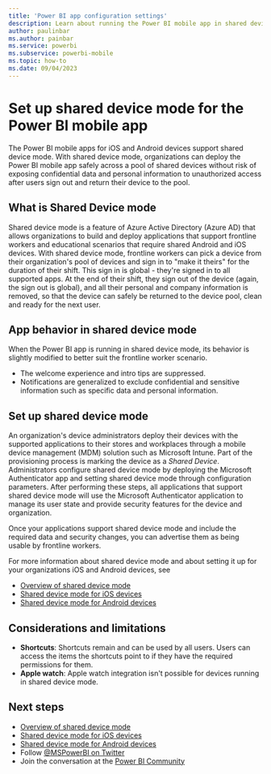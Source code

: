 ```yaml
---
title: 'Power BI app configuration settings'
description: Learn about running the Power BI mobile app in shared device mode to support your organization's frontline workers who use shared devices.
author: paulinbar
ms.author: painbar
ms.service: powerbi
ms.subservice: powerbi-mobile
ms.topic: how-to
ms.date: 09/04/2023
---
```


# Set up shared device mode for the Power BI mobile app

The Power BI mobile apps for iOS and Android devices support shared device mode. With shared device mode, organizations can deploy the Power BI mobile app safely across a pool of shared devices without risk of exposing confidential data and personal information to unauthorized access after users sign out and return their device to the pool.

## What is Shared Device mode

Shared device mode is a feature of Azure Active Directory (Azure AD) that allows organizations to build and deploy applications that support frontline workers and educational scenarios that require shared Android and iOS devices.
With shared device mode, frontline workers can pick a device from their organization's pool of devices and sign in to "make it theirs" for the duration of their shift. This sign in is global - they're signed in to all supported apps. At the end of their shift, they sign out of the device (again, the sign out is global), and all their personal and company information is removed, so that the device can safely be returned to the device pool, clean and ready for the next user.

## App behavior in shared device mode

When the Power BI app is running in shared device mode, its behavior is slightly modified to better suit the frontline worker scenario.

* The welcome experience and intro tips are suppressed. 
* Notifications are generalized to exclude confidential and sensitive information such as specific data and personal information.

## Set up shared device mode

An organization's device administrators deploy their devices with the supported applications to their stores and workplaces through a mobile device management (MDM) solution such as Microsoft Intune. Part of the provisioning process is marking the device as a *Shared Device*. Administrators configure shared device mode by deploying the Microsoft Authenticator app and setting shared device mode through configuration parameters. After performing these steps, all applications that support shared device mode will use the Microsoft Authenticator application to manage its user state and provide security features for the device and organization.

Once your applications support shared device mode and include the required data and security changes, you can advertise them as being usable by frontline workers.

For more information about shared device mode and about setting it up for your organizations iOS and Android devices, see

* [Overview of shared device mode](/azure/active-directory/develop/msal-shared-devices)
* [Shared device mode for iOS devices](/azure/active-directory/develop/msal-ios-shared-devices)
* [Shared device mode for Android devices](/azure/active-directory/develop/msal-android-shared-devices)

## Considerations and limitations

* **Shortcuts**: Shortcuts remain and can be used by all users. Users can access the items the shortcuts point to if they have the required permissions for them.
* **Apple watch**: Apple watch integration isn't possible for devices running in shared device mode.

## Next steps

* [Overview of shared device mode](/azure/active-directory/develop/msal-shared-devices)
* [Shared device mode for iOS devices](/azure/active-directory/develop/msal-ios-shared-devices)
* [Shared device mode for Android devices](/azure/active-directory/develop/msal-android-shared-devices)
* Follow [@MSPowerBI on Twitter](https://twitter.com/MSPowerBI)
* Join the conversation at the [Power BI Community](https://community.powerbi.com/)